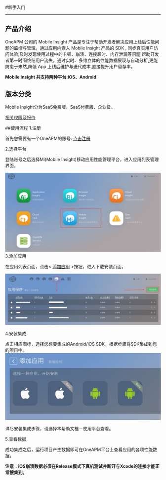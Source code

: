 #新手入门


---
## 产品介绍


OneAPM 公司的 Mobile Insight 产品是专注于帮助开发者解决应用上线后性能问题的监控与管理。通过应用内嵌入 Mobile Insight 产品的 SDK , 同步真实用户访问体验,及时发现使用过程中的卡顿、崩溃、连接超时、内存泄漏等问题,帮助开发者第一时间终结用户流失。通过实时、多维立体的性能数据展现与自动分析,更能防患于未然,降低 App 上线后维护与迭代成本,直接提升用户留存率。

**Mobile Insight 共支持两种平台:iOS、Android**


## 版本分类


Mobile Insight分为SaaS免费版、SaaS付费版、企业级。

[相关权限及报价](http://www.oneapm.com/mi/price.html)

##使用流程
1.注册

首先您需要有一个OneAPM的账号:
[点击注册](http://user.oneapm.com/pages/v2/signup)

2.选择平台

登陆账号之后选择Mi(Mobile Insight)移动应用性能管理平台，进入应用列表管理界面。

![](A107.jpg)
3.添加应用

在应用列表页面，点击< [添加应用](https://mi.oneapm.com/mobile/app/setup#/) >按钮，进入下载安装页面。

![](A108.jpg)

4.安装集成

点击相应图标，选择您想要集成的Android/iOS SDK，根据步骤将SDK集成到您的项目中。
![](A109.jpg)

详尽安装集成步骤，请选择本帮助文档－使用平台查看。

5.查看数据

成功集成之后，运行项目产生数据即可在OneAPM平台上查看应用的各项性能数据。

**注意：iOS崩溃数据必须在Release模式下真机测试并断开与Xcode的连接才能正常搜集到。**